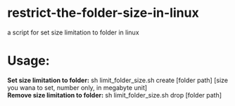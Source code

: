 # restrict-the-folder-size-in-linux
a script for set size limitation to folder in linux
# Usage:
<strong>Set size limitation to folder:</strong> sh limit_folder_size.sh create [folder path] [size you wana to set, number only, in megabyte unit] <br>
<strong>Remove size limitation to folder:</strong> sh limit_folder_size.sh drop [folder path]
